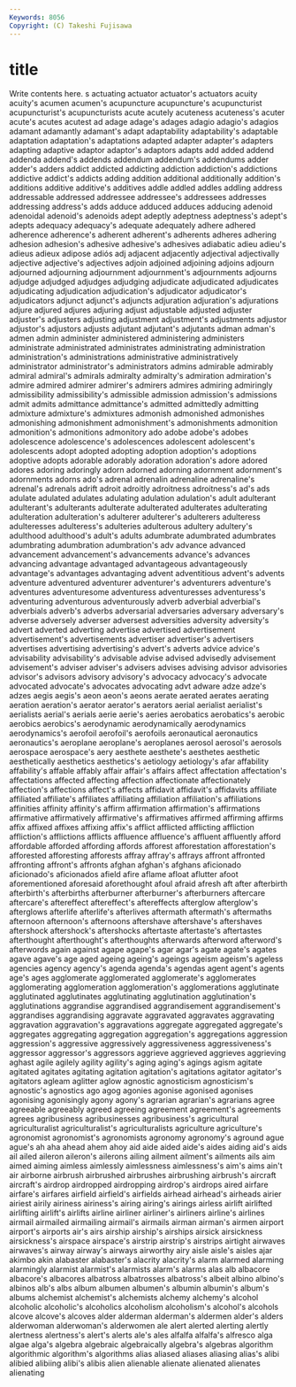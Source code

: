 ```yaml
---
Keywords: 8056 
Copyright: (C) Takeshi Fujisawa
---
```


# title

Write contents here.
s actuating actuator actuator's actuators acuity acuity's
acumen acumen's acupuncture acupuncture's acupuncturist acupuncturist's acupuncturists acute acutely acuteness
acuteness's acuter acute's acutes acutest ad adage adage's adages adagio
adagio's adagios adamant adamantly adamant's adapt adaptability adaptability's adaptable adaptation
adaptation's adaptations adapted adapter adapter's adapters adapting adaptive adaptor adaptor's
adaptors adapts add added addend addenda addend's addends addendum addendum's
addendums adder adder's adders addict addicted addicting addiction addiction's addictions
addictive addict's addicts adding addition additional additionally addition's additions additive
additive's additives addle addled addles addling address addressable addressed addressee
addressee's addressees addresses addressing address's adds adduce adduced adduces adducing
adenoid adenoidal adenoid's adenoids adept adeptly adeptness adeptness's adept's adepts
adequacy adequacy's adequate adequately adhere adhered adherence adherence's adherent adherent's
adherents adheres adhering adhesion adhesion's adhesive adhesive's adhesives adiabatic adieu
adieu's adieus adieux adipose adiós adj adjacent adjacently adjectival adjectivally
adjective adjective's adjectives adjoin adjoined adjoining adjoins adjourn adjourned adjourning
adjournment adjournment's adjournments adjourns adjudge adjudged adjudges adjudging adjudicate adjudicated
adjudicates adjudicating adjudication adjudication's adjudicator adjudicator's adjudicators adjunct adjunct's adjuncts
adjuration adjuration's adjurations adjure adjured adjures adjuring adjust adjustable adjusted
adjuster adjuster's adjusters adjusting adjustment adjustment's adjustments adjustor adjustor's adjustors
adjusts adjutant adjutant's adjutants adman adman's admen admin administer administered
administering administers administrate administrated administrates administrating administration administration's administrations administrative
administratively administrator administrator's administrators admins admirable admirably admiral admiral's admirals
admiralty admiralty's admiration admiration's admire admired admirer admirer's admirers admires
admiring admiringly admissibility admissibility's admissible admission admission's admissions admit admits
admittance admittance's admitted admittedly admitting admixture admixture's admixtures admonish admonished
admonishes admonishing admonishment admonishment's admonishments admonition admonition's admonitions admonitory ado
adobe adobe's adobes adolescence adolescence's adolescences adolescent adolescent's adolescents adopt
adopted adopting adoption adoption's adoptions adoptive adopts adorable adorably adoration
adoration's adore adored adores adoring adoringly adorn adorned adorning adornment
adornment's adornments adorns ado's adrenal adrenalin adrenaline adrenaline's adrenal's adrenals
adrift adroit adroitly adroitness adroitness's ad's ads adulate adulated adulates
adulating adulation adulation's adult adulterant adulterant's adulterants adulterate adulterated adulterates
adulterating adulteration adulteration's adulterer adulterer's adulterers adulteress adulteresses adulteress's adulteries
adulterous adultery adultery's adulthood adulthood's adult's adults adumbrate adumbrated adumbrates
adumbrating adumbration adumbration's adv advance advanced advancement advancement's advancements advance's
advances advancing advantage advantaged advantageous advantageously advantage's advantages advantaging advent
adventitious advent's advents adventure adventured adventurer adventurer's adventurers adventure's adventures
adventuresome adventuress adventuresses adventuress's adventuring adventurous adventurously adverb adverbial adverbial's
adverbials adverb's adverbs adversarial adversaries adversary adversary's adverse adversely adverser
adversest adversities adversity adversity's advert adverted adverting advertise advertised advertisement
advertisement's advertisements advertiser advertiser's advertisers advertises advertising advertising's advert's adverts
advice advice's advisability advisability's advisable advise advised advisedly advisement advisement's
adviser adviser's advisers advises advising advisor advisories advisor's advisors advisory
advisory's advocacy advocacy's advocate advocated advocate's advocates advocating advt adware
adze adze's adzes aegis aegis's aeon aeon's aeons aerate aerated
aerates aerating aeration aeration's aerator aerator's aerators aerial aerialist aerialist's
aerialists aerial's aerials aerie aerie's aeries aerobatics aerobatics's aerobic aerobics
aerobics's aerodynamic aerodynamically aerodynamics aerodynamics's aerofoil aerofoil's aerofoils aeronautical aeronautics
aeronautics's aeroplane aeroplane's aeroplanes aerosol aerosol's aerosols aerospace aerospace's aery
aesthete aesthete's aesthetes aesthetic aesthetically aesthetics aesthetics's aetiology aetiology's afar
affability affability's affable affably affair affair's affairs affect affectation affectation's
affectations affected affecting affection affectionate affectionately affection's affections affect's affects
affidavit affidavit's affidavits affiliate affiliated affiliate's affiliates affiliating affiliation affiliation's
affiliations affinities affinity affinity's affirm affirmation affirmation's affirmations affirmative affirmatively
affirmative's affirmatives affirmed affirming affirms affix affixed affixes affixing affix's
afflict afflicted afflicting affliction affliction's afflictions afflicts affluence affluence's affluent
affluently afford affordable afforded affording affords afforest afforestation afforestation's afforested
afforesting afforests affray affray's affrays affront affronted affronting affront's affronts
afghan afghan's afghans aficionado aficionado's aficionados afield afire aflame afloat
aflutter afoot aforementioned aforesaid aforethought afoul afraid afresh aft after
afterbirth afterbirth's afterbirths afterburner afterburner's afterburners aftercare aftercare's aftereffect aftereffect's
aftereffects afterglow afterglow's afterglows afterlife afterlife's afterlives aftermath aftermath's aftermaths
afternoon afternoon's afternoons aftershave aftershave's aftershaves aftershock aftershock's aftershocks aftertaste
aftertaste's aftertastes afterthought afterthought's afterthoughts afterwards afterword afterword's afterwords again
against agape agape's agar agar's agate agate's agates agave agave's
age aged ageing ageing's ageings ageism ageism's ageless agencies agency
agency's agenda agenda's agendas agent agent's agents age's ages agglomerate
agglomerated agglomerate's agglomerates agglomerating agglomeration agglomeration's agglomerations agglutinate agglutinated agglutinates
agglutinating agglutination agglutination's agglutinations aggrandise aggrandised aggrandisement aggrandisement's aggrandises aggrandising
aggravate aggravated aggravates aggravating aggravation aggravation's aggravations aggregate aggregated aggregate's
aggregates aggregating aggregation aggregation's aggregations aggression aggression's aggressive aggressively aggressiveness
aggressiveness's aggressor aggressor's aggressors aggrieve aggrieved aggrieves aggrieving aghast agile
agilely agility agility's aging aging's agings agism agitate agitated agitates
agitating agitation agitation's agitations agitator agitator's agitators agleam aglitter aglow
agnostic agnosticism agnosticism's agnostic's agnostics ago agog agonies agonise agonised
agonises agonising agonisingly agony agony's agrarian agrarian's agrarians agree agreeable
agreeably agreed agreeing agreement agreement's agreements agrees agribusiness agribusinesses agribusiness's
agricultural agriculturalist agriculturalist's agriculturalists agriculture agriculture's agronomist agronomist's agronomists agronomy
agronomy's aground ague ague's ah aha ahead ahem ahoy aid
aide aided aide's aides aiding aid's aids ail ailed aileron
aileron's ailerons ailing ailment ailment's ailments ails aim aimed aiming
aimless aimlessly aimlessness aimlessness's aim's aims ain't air airborne airbrush
airbrushed airbrushes airbrushing airbrush's aircraft aircraft's airdrop airdropped airdropping airdrop's
airdrops aired airfare airfare's airfares airfield airfield's airfields airhead airhead's
airheads airier airiest airily airiness airiness's airing airing's airings airless
airlift airlifted airlifting airlift's airlifts airline airliner airliner's airliners airline's
airlines airmail airmailed airmailing airmail's airmails airman airman's airmen airport
airport's airports air's airs airship airship's airships airsick airsickness airsickness's
airspace airspace's airstrip airstrip's airstrips airtight airwaves airwaves's airway airway's
airways airworthy airy aisle aisle's aisles ajar akimbo akin alabaster
alabaster's alacrity alacrity's alarm alarmed alarming alarmingly alarmist alarmist's alarmists
alarm's alarms alas alb albacore albacore's albacores albatross albatrosses albatross's
albeit albino albino's albinos alb's albs album albumen albumen's albumin
albumin's album's albums alchemist alchemist's alchemists alchemy alchemy's alcohol alcoholic
alcoholic's alcoholics alcoholism alcoholism's alcohol's alcohols alcove alcove's alcoves alder
alderman alderman's aldermen alder's alders alderwoman alderwoman's alderwomen ale alert
alerted alerting alertly alertness alertness's alert's alerts ale's ales alfalfa
alfalfa's alfresco alga algae alga's algebra algebraic algebraically algebra's algebras
algorithm algorithmic algorithm's algorithms alias aliased aliases aliasing alias's alibi
alibied alibiing alibi's alibis alien alienable alienate alienated alienates alienating
